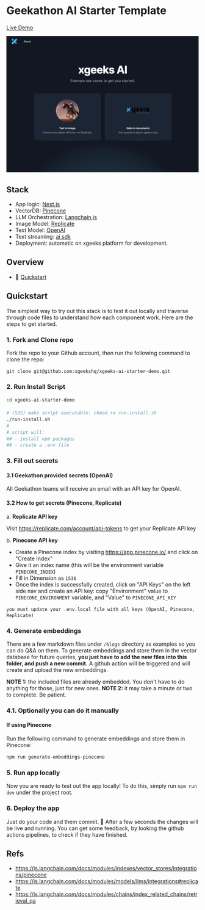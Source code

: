 # Geekathon AI Starter Template

[Live Demo](https://geekathon-ai-starter-template.xgeeks.tech/)

<img width="1305" alt="ScreenShot" src="./assets/Demo_Screenshot.png">

## Stack

- App logic: [Next.js](https://nextjs.org/)
- VectorDB: [Pinecone](https://www.pinecone.io/)
- LLM Orchestration: [Langchain.js](https://js.langchain.com/docs/)
- Image Model: [Replicate](https://replicate.com/)
- Text Model: [OpenAI](https://platform.openai.com/docs/models)
- Text streaming: [ai sdk](https://github.com/vercel-labs/ai)
- Deployment: automatic on xgeeks platform for development.

## Overview

- 🚀 [Quickstart](#quickstart)

## Quickstart

The simplest way to try out this stack is to test it out locally and traverse through code files to understand how each component work. Here are the steps to get started.

### 1. Fork and Clone repo

Fork the repo to your Github account, then run the following command to clone the repo:

```
git clone git@github.com:xgeekshq/xgeeks-ai-starter-demo.git
```

### 2. Run Install Script

```sh
cd xgeeks-ai-starter-demo

# (SOS) make script executable: chmod +x run-install.sh
./run-install.sh
#
# script will:
## - install npm packages
## - create a .env file
```

### 3. Fill out secrets

#### 3.1 Geekathon provided secrets (OpenAI)
All Geekathon teams will receive an email with an API key for OpenAI.

#### 3.2 How to get secrets (Pinecone, Replicate)

a. **Replicate API key**

Visit https://replicate.com/account/api-tokens to get your Replicate API key

b. **Pinecone API key**
- Create a Pinecone index by visiting https://app.pinecone.io/ and click on "Create Index"
- Give it an index name (this will be the environment variable `PINECONE_INDEX`)
- Fill in Dimension as `1536`
- Once the index is successfully created, click on "API Keys" on the left side nav and create an API key: copy "Environment" value to `PINECONE_ENVIRONMENT` variable, and "Value" to `PINECONE_API_KEY`

```
you must update your .env.local file with all keys (OpenAI, Pinecone, Replicate)
```

### 4. Generate embeddings

There are a few markdown files under `/blogs` directory as examples so you can do Q&A on them. To generate embeddings and store them in the vector database for future queries, **you just have to add the new files into this folder, and push a new commit.**
A github action will be triggered and will create and upload the new embeddings.

**NOTE 1:** the included files are already embedded. You don't have to do anything for those, just for new ones.
**NOTE 2:** it may take a minute or two to complete. Be patient.

### 4.1. Optionally you can do it manually

#### If using Pinecone

Run the following command to generate embeddings and store them in Pinecone:

```bash
npm run generate-embeddings-pinecone
```

### 5. Run app locally

Now you are ready to test out the app locally! To do this, simply run `npm run dev` under the project root.

### 6. Deploy the app

Just do your code and them commit. :rocket:
After a few seconds the changes will be live and running.
You can get some feedback, by looking the github actions pipelines, to check if they have finished.

## Refs

- https://js.langchain.com/docs/modules/indexes/vector_stores/integrations/pinecone
- https://js.langchain.com/docs/modules/models/llms/integrations#replicate
- https://js.langchain.com/docs/modules/chains/index_related_chains/retrieval_qa
